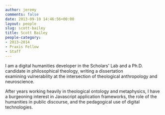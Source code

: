 ```yaml
---
author: jeremy
comments: false
date: 2013-09-10 14:46:56+00:00
layout: people
slug: scott-bailey
title: Scott Bailey
people-category:
- 2013–2014
- Praxis Fellow
- Staff
---
```


I am a digital humanities developer in the Scholars' Lab and a Ph.D. candidate in philosophical theology, writing a dissertation examining vulnerability at the intersection of theological anthropology and neuroscience.

After years working heavily in theological ontology and metaphysics, I have a burgeoning interest in Javascript application frameworks, the role of the humanities in public discourse, and the pedagogical use of digital technologies.
